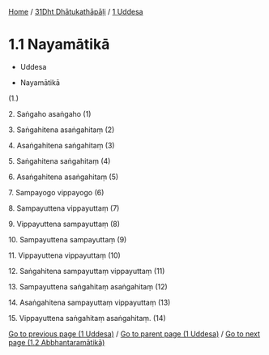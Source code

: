 
[Home](/) / [31Dht Dhātukathāpāḷi](../../31Dht.md) / [1 Uddesa](../1.md)

# 1.1 Nayamātikā

* Uddesa

* Nayamātikā

(1.)

2\. Saṅgaho asaṅgaho (1)

3\. Saṅgahitena asaṅgahitaṃ (2)

4\. Asaṅgahitena saṅgahitaṃ (3)

5\. Saṅgahitena saṅgahitaṃ (4)

6\. Asaṅgahitena asaṅgahitaṃ (5)

7\. Sampayogo vippayogo (6)

8\. Sampayuttena vippayuttaṃ (7)

9\. Vippayuttena sampayuttaṃ (8)

10\. Sampayuttena sampayuttaṃ (9)

11\. Vippayuttena vippayuttaṃ (10)

12\. Saṅgahitena sampayuttaṃ vippayuttaṃ (11)

13\. Sampayuttena saṅgahitaṃ asaṅgahitaṃ (12)

14\. Asaṅgahitena sampayuttaṃ vippayuttaṃ (13)

15\. Vippayuttena saṅgahitaṃ asaṅgahitaṃ. (14)

[Go to previous page (1 Uddesa)](../1.md) / [Go to parent page (1 Uddesa)](../1.md) / [Go to next page (1.2 Abbhantaramātikā)](1.2.md)


